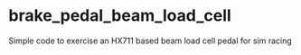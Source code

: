 # brake_pedal_beam_load_cell
Simple code to exercise an HX711 based beam load cell pedal for sim racing

